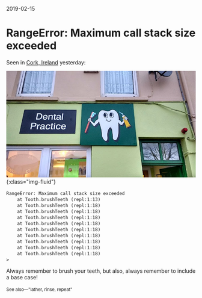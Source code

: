 2019-02-15

# RangeError: Maximum call stack size exceeded

Seen in [Cork, Ireland](https://en.wikipedia.org/wiki/Cork_(city)) yesterday:

![](images/self_brushing.jpg){:class="img-fluid"}

```
RangeError: Maximum call stack size exceeded
    at Tooth.brushTeeth (repl:1:13)
    at Tooth.brushTeeth (repl:1:18)
    at Tooth.brushTeeth (repl:1:18)
    at Tooth.brushTeeth (repl:1:18)
    at Tooth.brushTeeth (repl:1:18)
    at Tooth.brushTeeth (repl:1:18)
    at Tooth.brushTeeth (repl:1:18)
    at Tooth.brushTeeth (repl:1:18)
    at Tooth.brushTeeth (repl:1:18)
    at Tooth.brushTeeth (repl:1:18)
>
```

Always remember to brush your teeth, but also, always remember to include a base case!

<small>See also—"lather, rinse, repeat"</small>

